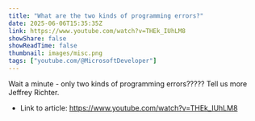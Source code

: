 ```yaml
---
title: "What are the two kinds of programming errors?"
date: 2025-06-06T15:35:35Z
link: https://www.youtube.com/watch?v=THEk_IUhLM8
showShare: false
showReadTime: false
thumbnail: images/misc.png
tags: ["youtube.com/@MicrosoftDeveloper"]
---
```

Wait a minute - only two kinds of programming errors????? Tell us more Jeffrey Richter.

- Link to article: https://www.youtube.com/watch?v=THEk_IUhLM8